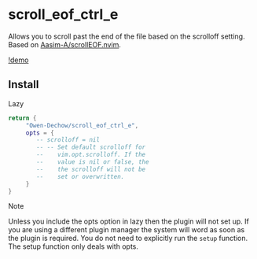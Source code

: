 # scroll_eof_ctrl_e

Allows you to scroll past the end of the file based on the scrolloff setting.
Based on [Aasim-A/scrollEOF.nvim](https://github.com/Aasim-A/scrollEOF.nvim/tree/master).

[!demo](https://github.com/user-attachments/assets/cfb9aa8c-7a3a-42fc-82be-3463dab22fb3)


## Install 

Lazy
```lua
return {
     "Owen-Dechow/scroll_eof_ctrl_e",
     opts = {
        -- scrolloff = nil
        -- -- Set default scrolloff for
        --    vim.opt.scrolloff. If the
        --    value is nil or false, the
        --    the scrolloff will not be
        --    set or overwritten.
     }
}
```

> [!NOTE]
> Unless you include the opts option in lazy then the plugin will not set up.
> If you are using a different plugin manager the system will word as soon as
> the plugin is required. You do not need to explicitly run the `setup`
> function. The setup function only deals with opts.
